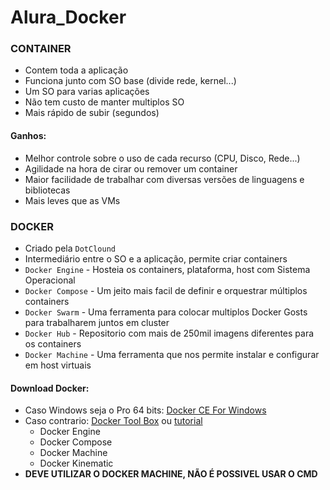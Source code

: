 # Alura_Docker

### CONTAINER
* Contem toda a aplicação
* Funciona junto com SO base (divide rede, kernel...)
* Um SO para varias aplicações
* Não tem custo de manter multiplos SO
* Mais rápido de subir (segundos)

#### Ganhos:
* Melhor controle sobre o uso de cada recurso (CPU, Disco, Rede...)
* Agilidade na hora de cirar ou remover um container
* Maior facilidade de trabalhar com diversas versões de linguagens e bibliotecas
* Mais leves que as VMs

### DOCKER
* Criado pela `DotClound`
* Intermediário entre o SO e a aplicação, permite criar containers
* `Docker Engine` - Hosteia os containers, plataforma, host com Sistema Operacional
* `Docker Compose` - Um jeito mais facil de definir e orquestrar múltiplos containers
* `Docker Swarm` - Uma ferramenta para colocar multiplos Docker Gosts para trabalharem juntos em cluster
* `Docker Hub` - Repositorio com mais de 250mil imagens diferentes para os containers
* `Docker Machine` - Uma ferramenta que nos permite instalar e configurar em host virtuais

#### Download Docker: 
* Caso Windows seja o Pro 64 bits: [Docker CE For Windows](https://hub.docker.com/editions/community/docker-ce-desktop-windows)
* Caso contrario: [Docker Tool Box](https://docs.docker.com/docker-for-windows/docker-toolbox/) ou [tutorial](https://www.mundodocker.com.br/docker-toolbox/)
   * Docker Engine
   * Docker Compose
   * Docker Machine
   * Docker Kinematic 
* **DEVE UTILIZAR O DOCKER MACHINE, NÃO É POSSIVEL USAR O CMD**
